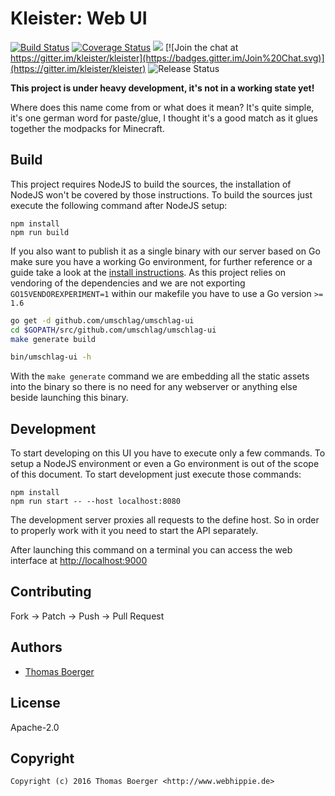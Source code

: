 # Kleister: Web UI

[![Build Status](http://github.dronehippie.de/api/badges/kleister/kleister-ui/status.svg)](http://github.dronehippie.de/kleister/kleister-ui)
[![Coverage Status](http://coverage.dronehippie.de/badges/kleister/kleister-ui/coverage.svg)](http://coverage.dronehippie.de/kleister/kleister-ui)
[![](https://images.microbadger.com/badges/image/kleister/kleister-ui.svg)](http://microbadger.com/images/kleister/kleister-ui "Get your own image badge on microbadger.com")
[![Join the chat at https://gitter.im/kleister/kleister](https://badges.gitter.im/Join%20Chat.svg)](https://gitter.im/kleister/kleister)
![Release Status](https://img.shields.io/badge/status-beta-yellow.svg?style=flat)

**This project is under heavy development, it's not in a working state yet!**

Where does this name come from or what does it mean? It's quite simple, it's one
german word for paste/glue, I thought it's a good match as it glues together the
modpacks for Minecraft.


## Build

This project requires NodeJS to build the sources, the installation of NodeJS
won't be covered by those instructions. To build the sources just execute the
following command after NodeJS setup:

```
npm install
npm run build
```

If you also want to publish it as a single binary with our server based on Go
make sure you have a working Go environment, for further reference or a guide
take a look at the [install instructions](http://golang.org/doc/install.html).
As this project relies on vendoring of the dependencies and we are not
exporting `GO15VENDOREXPERIMENT=1` within our makefile you have to use a Go
version `>= 1.6`

```bash
go get -d github.com/umschlag/umschlag-ui
cd $GOPATH/src/github.com/umschlag/umschlag-ui
make generate build

bin/umschlag-ui -h
```

With the `make generate` command we are embedding all the static assets into the
binary so there is no need for any webserver or anything else beside launching
this binary.


## Development

To start developing on this UI you have to execute only a few commands. To setup
a NodeJS environment or even a Go environment is out of the scope of this
document. To start development just execute those commands:

```
npm install
npm run start -- --host localhost:8080
```

The development server proxies all requests to the define host. So in order to
properly work with it you need to start the API separately.

After launching this command on a terminal you can access the web interface at
[http://localhost:9000](http://localhost:9000)


## Contributing

Fork -> Patch -> Push -> Pull Request


## Authors

* [Thomas Boerger](https://github.com/tboerger)


## License

Apache-2.0


## Copyright

```
Copyright (c) 2016 Thomas Boerger <http://www.webhippie.de>
```
